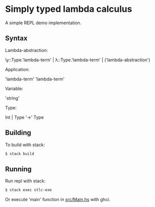 # Simply typed lambda calculus

A simple REPL demo implementation.

## Syntax

Lambda-abstraction:

\y::Type.'lambda-term' | λ::Type.'lambda-term' | ('lambda-abstraction')

Application:

'lambda-term' 'lambda-term'

Variable:

'string'

Type:

Int | Type '->' Type

## Building

To build with stack:

```bash
$ stack build
```

## Running

Run repl with stack:

```bash
$ stack exec stlc-exe
```

Or execute 'main' function in [src/Main.hs](src/Main.hs) with ghci.
